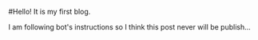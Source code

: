#Hello!
It is my first blog.

I am following bot's instructions so I think this post never will be publish...
